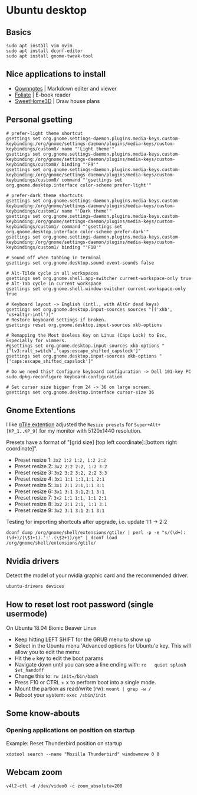 # Ubuntu desktop

## Basics

    sudo apt install vim nvim
    sudo apt install dconf-editor
    sudo apt install gnome-tweak-tool

## Nice applications to install
* [Qownnotes](https://snapcraft.io/qownnotes) | Markdown editer and viewer
* [Foliate](https://snapcraft.io/foliate) | E-book reader
* [SweetHome3D](https://snapcraft.io/install/sweethome3d-homedesign/ubuntu) | Draw house plans


## Personal gsetting

    # prefer-light theme shortcut
    gsettings set org.gnome.settings-daemon.plugins.media-keys.custom-keybinding:/org/gnome/settings-daemon/plugins/media-keys/custom-keybindings/custom0/ name "'Light theme'"
    gsettings set org.gnome.settings-daemon.plugins.media-keys.custom-keybinding:/org/gnome/settings-daemon/plugins/media-keys/custom-keybindings/custom0/ binding "'F9'"
    gsettings set org.gnome.settings-daemon.plugins.media-keys.custom-keybinding:/org/gnome/settings-daemon/plugins/media-keys/custom-keybindings/custom0/ command "'gsettings set org.gnome.desktop.interface color-scheme prefer-light'"

    # prefer-dark theme shortcuts
    gsettings set org.gnome.settings-daemon.plugins.media-keys.custom-keybinding:/org/gnome/settings-daemon/plugins/media-keys/custom-keybindings/custom1/ name "'Dark theme'"
    gsettings set org.gnome.settings-daemon.plugins.media-keys.custom-keybinding:/org/gnome/settings-daemon/plugins/media-keys/custom-keybindings/custom1/ command "'gsettings set org.gnome.desktop.interface color-scheme prefer-dark'"
    gsettings set org.gnome.settings-daemon.plugins.media-keys.custom-keybinding:/org/gnome/settings-daemon/plugins/media-keys/custom-keybindings/custom1/ binding "'F10'"

    # Sound off when tabbing in terminal
    gsettings set org.gnome.desktop.sound event-sounds false

    # Alt-Tilde cycle in all workspaces
    gsettings set org.gnome.shell.app-switcher current-workspace-only true
    # Alt-Tab cycle in current workspace
    gsettings set org.gnome.shell.window-switcher current-workspace-only true

    # Keyboard layout -> English (intl., with AltGr dead keys)
    gsettings set org.gnome.desktop.input-sources sources "[('xkb', 'us+altgr-intl')]"
    # Restore keyboard settings if broken.
    gsettings reset org.gnome.desktop.input-sources xkb-options

    # Remapping the Most Useless Key on Linux (Caps Lock) to Esc, Especially for vimmers.
    #gsettings set org.gnome.desktop.input-sources xkb-options "['lv3:ralt_switch','caps:escape_shifted_capslock']"
    gsettings set org.gnome.desktop.input-sources xkb-options "['caps:escape_shifted_capslock']"

    # Do we need this? Configure keyboard configuration -> Dell 101-key PC
    sudo dpkg-reconfigure keyboard-configuration

    # Set cursor size bigger from 24 -> 36 on large screen.
    gsettings set org.gnome.desktop.interface cursor-size 36


## Gnome Extentions

I like [gTile extention](https://extensions.gnome.org/extension/28/gtile/) adjusted the  `Resize presets` for `Super+Alt+[KP_1..KP_9]` for my monitor with 5120x1440 resolution.

Presets have a format of "[grid size] [top left coordinate]:[bottom right coordinate]".

* Preset resize 1: `3x2 1:2 1:2, 1:2 2:2`
* Preset resize 2: `3x2 2:2 2:2, 1:2 3:2`
* Preset resize 3: `3x2 3:2 3:2, 2:2 3:3`
* Preset resize 4: `3x1 1:1 1:1,1:1 2:1`
* Preset resize 5: `3x1 2:1 2:1,1:1 3:1`
* Preset resize 6: `3x1 3:1 3:1,2:1 3:1`
* Preset resize 7: `3x2 1:1 1:1, 1:1 2:1`
* Preset resize 8: `3x2 2:1 2:1, 1:1 3:1`
* Preset resize 9: `3x2 3:1 3:1 2:1 3:1`

Testing for importing shortcuts after upgrade, i.o. update 1:1 -> 2:2

    dconf dump /org/gnome/shell/extensions/gtile/ | perl -p -e "s/(\d+):(\d+)/(\$1+1).':'.(\$2+1)/ge" | dconf load /org/gnome/shell/extensions/gtile/

## Nvidia drivers

Detect the model of your nvidia graphic card and the recommended driver.

    ubuntu-drivers devices


## How to reset lost root password (single usermode)

On Ubuntu 18.04 Bionic Beaver Linux

* Keep hitting LEFT SHIFT for the GRUB menu to show up
* Select in the Ubuntu menu 'Advanced options for Ubuntu'e key. This will allow you to edit the menu:
* Hit the `e` key to edit the boot params
* Navigate down until you can see a line ending with: `ro   quiet splash $vt_handoff`
* Change this to: `rw init=/bin/bash`
* Press F10 or CTRL + x to perform boot into a single mode.
* Mount the partion as read/write (rw): `mount | grep -w /`
* Reboot your system: `exec /sbin/init`


## Some know-abouts

### Opening applications on position on startup

Example: Reset Thunderbird position on startup

    xdotool search --name "Mozilla Thunderbird" windowmove 0 0

## Webcam zoom

    v4l2-ctl -d /dev/video0 -c zoom_absolute=200

